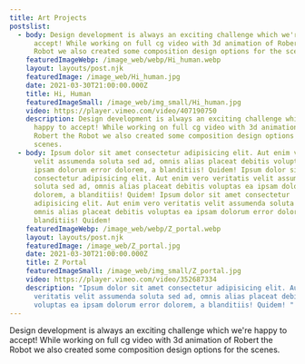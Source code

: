 ```yaml
---
title: Art Projects
postslist:
  - body: Design development is always an exciting challenge which we're happy to
      accept! While working on full cg video with 3d animation of Robert the
      Robot we also created some composition design options for the scenes.
    featuredImageWebp: /image_web/webp/Hi_human.webp
    layout: layouts/post.njk
    featuredImage: /image_web/Hi_human.jpg
    date: 2021-03-30T21:00:00.000Z
    title: Hi, Human
    featuredImageSmall: /image_web/img_small/Hi_human.jpg
    video: https://player.vimeo.com/video/407190750
    description: Design development is always an exciting challenge which we're
      happy to accept! While working on full cg video with 3d animation of
      Robert the Robot we also created some composition design options for the
      scenes.
  - body: Ipsum dolor sit amet consectetur adipisicing elit. Aut enim vero veritatis
      velit assumenda soluta sed ad, omnis alias placeat debitis voluptas ea
      ipsam dolorum error dolorem, a blanditiis! Quidem! Ipsum dolor sit amet
      consectetur adipisicing elit. Aut enim vero veritatis velit assumenda
      soluta sed ad, omnis alias placeat debitis voluptas ea ipsam dolorum error
      dolorem, a blanditiis! Quidem! Ipsum dolor sit amet consectetur
      adipisicing elit. Aut enim vero veritatis velit assumenda soluta sed ad,
      omnis alias placeat debitis voluptas ea ipsam dolorum error dolorem, a
      blanditiis! Quidem!
    featuredImageWebp: /image_web/webp/Z_portal.webp
    layout: layouts/post.njk
    featuredImage: /image_web/Z_portal.jpg
    date: 2021-03-30T21:00:00.000Z
    title: Z Portal
    featuredImageSmall: /image_web/img_small/Z_portal.jpg
    video: https://player.vimeo.com/video/352687334
    description: "Ipsum dolor sit amet consectetur adipisicing elit. Aut enim vero
      veritatis velit assumenda soluta sed ad, omnis alias placeat debitis
      voluptas ea ipsam dolorum error dolorem, a blanditiis! Quidem! "
---
```

Design development is always an exciting challenge which we're happy to accept! While working on full cg video with 3d animation of Robert the Robot we also created some composition design options for the scenes.